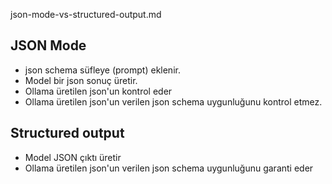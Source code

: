json-mode-vs-structured-output.md

## JSON Mode

- json schema süfleye (prompt) eklenir.
- Model bir json sonuç üretir.
- Ollama üretilen json'un kontrol eder
- Ollama üretilen json'un verilen json schema uygunluğunu kontrol etmez.

## Structured output

- Model JSON çıktı üretir
- Ollama üretilen json'un verilen json schema uygunluğunu garanti eder
